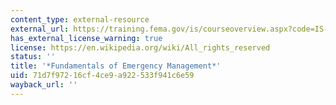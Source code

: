 ```yaml
---
content_type: external-resource
external_url: https://training.fema.gov/is/courseoverview.aspx?code=IS-230.e&lang=en
has_external_license_warning: true
license: https://en.wikipedia.org/wiki/All_rights_reserved
status: ''
title: '*Fundamentals of Emergency Management*'
uid: 71d7f972-16cf-4ce9-a922-533f941c6e59
wayback_url: ''
---
```

